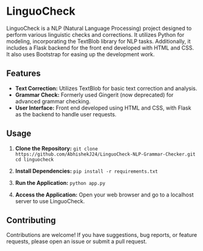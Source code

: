 # LinguoCheck

LinguoCheck is a NLP (Natural Language Processing) project designed to perform various linguistic checks and corrections. It utilizes Python for modeling, incorporating the TextBlob library for NLP tasks. Additionally, it includes a Flask backend for the front end developed with HTML and CSS. It also uses Bootstrap for easing up the development work.

## Features

- **Text Correction:** Utilizes TextBlob for basic text correction and analysis.
- **Grammar Check:** Formerly used Gingerit (now deprecated) for advanced grammar checking.
- **User Interface:** Front end developed using HTML and CSS, with Flask as the backend to handle user requests.

## Usage

1. **Clone the Repository:**
   `git clone https://github.com/AbhishekJ24/LinguoCheck-NLP-Grammar-Checker.git`
   `cd linguocheck`

2. **Install Dependencies:**
   `pip install -r requirements.txt`

3. **Run the Application:**
   `python app.py`

4. **Access the Application:**
Open your web browser and go to a localhost server to use LinguoCheck.

## Contributing

Contributions are welcome! If you have suggestions, bug reports, or feature requests, please open an issue or submit a pull request.
